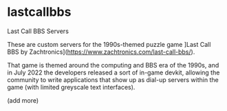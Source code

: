 # lastcallbbs
Last Call BBS Servers

These are custom servers for the 1990s-themed puzzle game ]Last Call BBS by Zachtronics](https://www.zachtronics.com/last-call-bbs/).

That game is themed around the computing and BBS era of the 1990s, and in July 2022 the developers released a sort of in-game devkit, allowing the community to write applications that show up as dial-up servers within the game (with limited greyscale text interfaces).

(add more)
